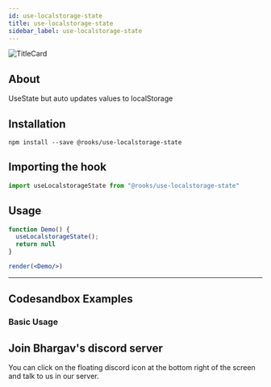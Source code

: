 ```yaml
---
id: use-localstorage-state
title: use-localstorage-state
sidebar_label: use-localstorage-state
---
```



![TitleCard](https://raw.githubusercontent.com/imbhargav5/rooks/HEAD/packages/localstorage-state/title-card.svg)

    

## About

UseState but auto updates values to localStorage

[//]: # "Main"

## Installation

    npm install --save @rooks/use-localstorage-state

## Importing the hook

```javascript
import useLocalstorageState from "@rooks/use-localstorage-state"
```

## Usage

```jsx
function Demo() {
  useLocalstorageState();
  return null
}

render(<Demo/>)
```


---

## Codesandbox Examples

### Basic Usage    



## Join Bhargav's discord server
You can click on the floating discord icon at the bottom right of the screen and talk to us in our server.

    